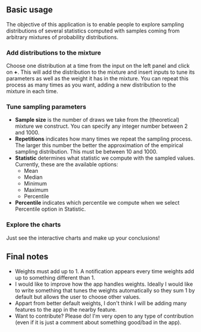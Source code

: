 ## Basic usage

The objective of this application is to enable people to explore sampling
distributions of several statistics computed with samples coming from arbitrary
mixtures of probability distributions. 

### Add distributions to the mixture

Choose one distribution at a time from the input on the left panel and click on **+**. 
This will add the distribution to the mixture and insert inputs to tune its 
parameters as well as the weight it has in the mixture. You can repeat this process 
as many times as you want, adding a new distribution to the mixture in each time.

### Tune sampling parameters

* **Sample size** is the number of draws we take from the (theoretical) mixture 
we construct. You can specify any integer number between 2 and 1000.
* **Repetitions** indicates how many times we repeat the sampling process. The larger
this number the better the approximation of the empirical sampling distribution. 
This must be between 10 and 1000.
* **Statistic** determines what statistic we compute with the sampled values. 
Currently, these are the available options:
  + Mean
  + Median
  + Minimum
  + Maximum
  + Percentile
* **Percentile** indicates which percentile we compute when we select Percentile option
in Statistic.

### Explore the charts

Just see the interactive charts and make up your conclusions!


## Final notes

* Weights must add up to 1. A notification appears every time weights add up to 
something different than 1.
* I would like to improve how the app handles weights. Ideally I would like to write
something that tunes the weights automatically so they sum 1 by default but allows
the user to choose other values. 
* Appart from better default weights, I don't think I will be adding many features 
to the app in the nearby feature.
* Want to contribute? Please do! I'm very open to any type of contribution 
(even if it is just a comment about something good/bad in the app).